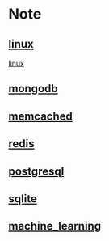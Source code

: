 # Note

## [linux](linux)

[linux](linux.md)

## [mongodb](mongodb)

## [memcached](memcached)

## [redis](redis)

## [postgresql](postgresql)

## [sqlite](sqlite)

## [machine_learning](machine_learning)

